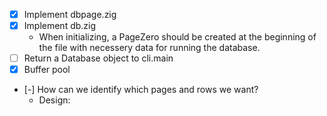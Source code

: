 - [x] Implement dbpage.zig
- [x] Implement db.zig
  - When initializing, a PageZero should be created at the
    beginning of the file with necessery data
    for running the database.
- [ ] Return a Database object to cli.main
- [x] Buffer pool
- [-] How can we identify which pages and rows we want?
  - Design:
